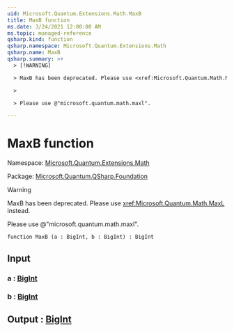 ```yaml
---
uid: Microsoft.Quantum.Extensions.Math.MaxB
title: MaxB function
ms.date: 3/24/2021 12:00:00 AM
ms.topic: managed-reference
qsharp.kind: function
qsharp.namespace: Microsoft.Quantum.Extensions.Math
qsharp.name: MaxB
qsharp.summary: >+
  > [!WARNING]

  > MaxB has been deprecated. Please use <xref:Microsoft.Quantum.Math.MaxL> instead.

  >

  > Please use @"microsoft.quantum.math.maxl".

---
```


# MaxB function

Namespace: [Microsoft.Quantum.Extensions.Math](xref:Microsoft.Quantum.Extensions.Math)

Package: [Microsoft.Quantum.QSharp.Foundation](https://nuget.org/packages/Microsoft.Quantum.QSharp.Foundation)


> [!WARNING]
> MaxB has been deprecated. Please use <xref:Microsoft.Quantum.Math.MaxL> instead.
>
> Please use @"microsoft.quantum.math.maxl".



```qsharp
function MaxB (a : BigInt, b : BigInt) : BigInt
```


## Input

### a : [BigInt](xref:microsoft.quantum.lang-ref.bigint)




### b : [BigInt](xref:microsoft.quantum.lang-ref.bigint)





## Output : [BigInt](xref:microsoft.quantum.lang-ref.bigint)

